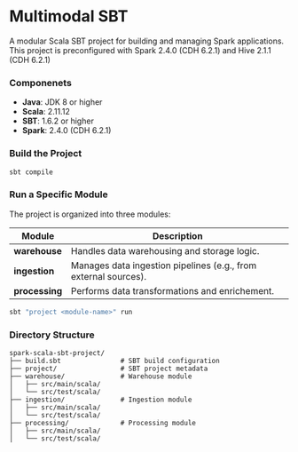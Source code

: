 # Multimodal SBT

A modular Scala SBT project for building and managing Spark applications. This project is preconfigured with Spark 2.4.0 (CDH 6.2.1) and Hive 2.1.1 (CDH 6.2.1)

### Componenets
- **Java**: JDK 8 or higher
- **Scala**: 2.11.12
- **SBT**: 1.6.2 or higher
- **Spark**: 2.4.0 (CDH 6.2.1)

### Build the Project
```bash
sbt compile
```
### Run a Specific Module
The project is organized into three modules:

| **Module**      | **Description**                                                                 |
|------------------|---------------------------------------------------------------------------------|
| **warehouse**   | Handles data warehousing and storage logic.                                     |
| **ingestion**   | Manages data ingestion pipelines (e.g., from external sources).                 |
| **processing**  | Performs data transformations and enrichement.          |

```bash
sbt "project <module-name>" run
```

### **Directory Structure**

```
spark-scala-sbt-project/
├── build.sbt               # SBT build configuration
├── project/                # SBT project metadata
├── warehouse/              # Warehouse module
│   ├── src/main/scala/     
│   └── src/test/scala/     
├── ingestion/              # Ingestion module
│   ├── src/main/scala/     
│   └── src/test/scala/     
├── processing/             # Processing module
│   ├── src/main/scala/     
│   └── src/test/scala/     
```


